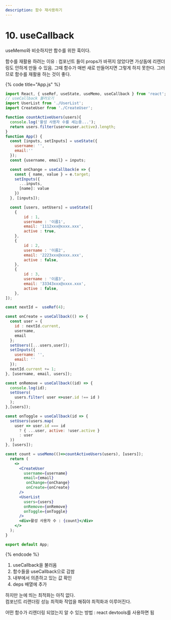 ```yaml
---
description: 함수 재사용하기
---
```


# 10. useCallback

useMemo와 비슷하지만 함수를 위한 훅이다.

함수를 재활용 하려는 이유 : 컴포넌트 들이 props가 바뀌지 않았다면 가상돔에 리렌더링도 안하게 만들 수 있음. 그때 함수가 매번 새로 만들어지면 그렇게 하지 못한다. 그러므로 함수를 재활용 하는 것이 좋다.

{% code title="App.js" %}
```jsx
import React, { useRef, useState, useMemo, useCallback } from 'react'; 
// useCallback 불러오기
import UserList from './UserList';
import CreateUser from './CreateUser';

function countActiveUsers(users){
  console.log('활성 사용자 수를 세는중...');
  return users.filter(user=>user.active).length;
}
function App() {
  const [inputs, setInputs] = useState({
    username: '',
    email:''
  });
  const {username, email} = inputs;

  const onChange = useCallback(e => {
    const { name, value } = e.target;
    setInputs({
      ...inputs,
      [name]: value
    })
  }, [inputs]);

  const [users, setUsers] = useState([
    {
        id : 1,
        username : '이름1',
        email: '1112xxx@xxxx.xxx',
        active : true,
    },
    {
        id : 2,
        username : '이름2',
        email: '2223xxx@xxxx.xxx',
        active : false,
    },
    {
        id : 3,
        username : '이름3',
        email: '33343xxx@xxxx.xxx',
        active : false,
    },
]);

const nextId =  useRef(4);

const onCreate = useCallback(() => {
  const user = {
    id : nextId.current,
    username,
    email
  };
  setUsers([...users,user]);
  setInputs({
    username: '',
    email: ''
  });
  nextId.current += 1;
}, [username, email, users]);

const onRemove = useCallback((id) => {
  console.log(id);
  setUsers(
    users.filter( user =>user.id !== id )
  );
},[users]);

const onToggle = useCallback(id => {
  setUsers(users.map(
    user => user.id === id
      ? { ...user, active: !user.active }
      : user
  ))
}, [users]);

const count = useMemo(()=>countActiveUsers(users), [users]);
  return (
    <>
      <CreateUser 
        username={username} 
        email={email}
         onChange={onChange}  
         onCreate={onCreate}
      />
      <UserList 
        users={users}
        onRemove={onRemove}
        onToggle={onToggle}
      />
      <div>활성 사용자 수 : {count}</div>
    </>
  );
}

export default App;
```
{% endcode %}

1. useCallback을 불러옴
2. 함수들을 useCallback으로 감쌈
3. 내부에서 의존하고 있는 값 확인
4. deps 배열에 추가 

하지만 눈에 띄는 최적화는 아직 없다.   
컴포넌트 리랜더링 성능 최적화 작업을 해줘야 최적화과 이루어진다.

어떤 함수가 리렌더링 되었는지 알 수 있는 방법 : react devtools를 사용하면 됨

